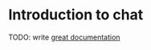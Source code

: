 # Introduction to chat

TODO: write [great documentation](http://jacobian.org/writing/what-to-write/)
